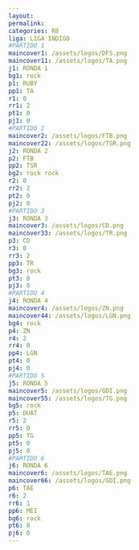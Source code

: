 ```yaml
---
layout: 
permalink: 
categories: R8
liga: LIGA INDIGO
#PARTIDO 1
maincover1: /assets/logos/DFS.png
maincover11: /assets/logos/TA.png
j1: RONDA 1
bg1: rock
p1: RUBY
pp1: TA
r1: 0
rr1: 2
pt1: 0
pj1: 0
#PARTIDO 2
maincover2: /assets/logos/FTB.png
maincover22: /assets/logos/TSR.png
j2: RONDA 2
p2: FTB
pp2: TSR
bg2: rock rock
r2: 0
rr2: 2
pt2: 0
pj2: 0
#PARTIDO 3
j3: RONDA 3
maincover3: /assets/logos/CD.png
maincover33: /assets/logos/TR.png
p3: CD
r3: 0
rr3: 2
pp3: TR
bg3: rock
pt3: 0
pj3: 0
#PARTIDO 4
j4: RONDA 4
maincover4: /assets/logos/ZN.png
maincover44: /assets/logos/LGN.png
bg4: rock 
p4: ZN
r4: 2
rr4: 0
pp4: LGN
pt4: 0
pj4: 0
#PARTIDO 5
j5: RONDA 5
maincover5: /assets/logos/GDI.png
maincover55: /assets/logos/TG.png
bg5: rock 
p5: DUAT
r5: 2
rr5: 0
pp5: TG
pt5: 0
pj5: 0
#PARTIDO 6
j6: RONDA 6
maincover6: /assets/logos/TAE.png
maincover66: /assets/logos/GDI.png
p6: TAE
r6: 2
rr6: 1
pp6: MEI
bg6: rock
pt6: 0
pj6: 0
---
```

